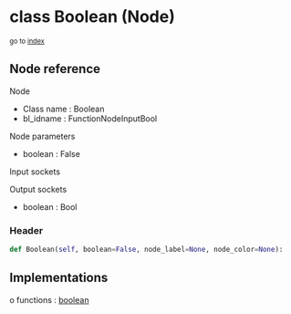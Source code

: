 # class Boolean (Node)

<sub>go to [index](/docs/index.md)</sub>

## Node reference

Node
 - Class name : Boolean
 - bl_idname : FunctionNodeInputBool

Node parameters
 - boolean : False

Input sockets

Output sockets
 - boolean : Bool

### Header

``` python
def Boolean(self, boolean=False, node_label=None, node_color=None):
```

## Implementations

o functions : [boolean](/docs/GeoNodes_classes/boolean.md)

